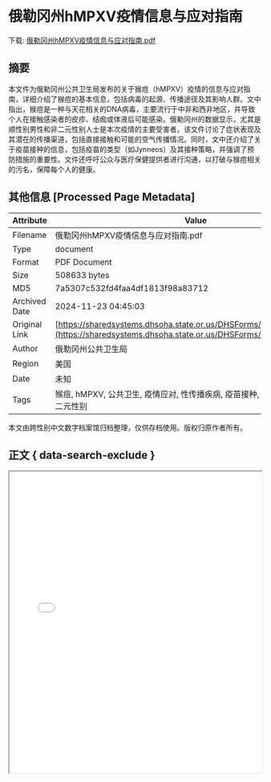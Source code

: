 # 俄勒冈州hMPXV疫情信息与应对指南

<!-- tcd_download_link -->
下载: [俄勒冈州hMPXV疫情信息与应对指南.pdf](俄勒冈州hMPXV疫情信息与应对指南.pdf)
<!-- tcd_download_link_end -->

## 摘要

<!-- tcd_abstract -->
本文件为俄勒冈州公共卫生局发布的关于猴痘（hMPXV）疫情的信息与应对指南，详细介绍了猴痘的基本信息，包括病毒的起源、传播途径及其影响人群。文中指出，猴痘是一种与天花相关的DNA病毒，主要流行于中非和西非地区，并导致个人在接触感染者的皮疹、结痂或体液后可能感染。俄勒冈州的数据显示，尤其是顺性别男性和非二元性别人士是本次疫情的主要受害者。该文件讨论了症状表现及其潜在的传播渠道，包括直接接触和可能的空气传播情况。同时，文中还介绍了关于疫苗接种的信息，包括疫苗的类型（如Jynneos）及其接种策略，并强调了预防措施的重要性。文件还呼吁公众与医疗保健提供者进行沟通，以打破与猴痘相关的污名，保障每个人的健康。

<!-- tcd_abstract_end -->

## 其他信息 [Processed Page Metadata]

| Attribute       | Value                                  |
|-----------------|----------------------------------------|
| Filename        | 俄勒冈州hMPXV疫情信息与应对指南.pdf                             |
| Type            | document                                 |
| Format          | PDF Document                               |
| Size            | 508633 bytes                           |
| MD5             | 7a5307c532fd4faa4df1813f98a83712                                  |
| Archived Date   | 2024-11-23 04:45:03                             |
| Original Link   | [https://sharedsystems.dhsoha.state.or.us/DHSForms/Served/ln4314.pdf](https://sharedsystems.dhsoha.state.or.us/DHSForms/Served/ln4314.pdf)                         |
| Author          | 俄勒冈州公共卫生局                               |
| Region          | 美国                               |
| Date            | 未知                                 |
| Tags            | 猴痘, hMPXV, 公共卫生, 疫情应对, 性传播疾病, 疫苗接种, 健康信息, 跨性别, 非二元性别                                 |

本文由跨性别中文数字档案馆归档整理，仅供存档使用。版权归原作者所有。


## 正文 { data-search-exclude }

<!-- tcd_main_text -->
<iframe src="../俄勒冈州hMPXV疫情信息与应对指南.pdf" width="100%" height="600px">
    <p>无法显示PDF，请下载查看。</p>
</iframe>
<!-- tcd_main_text_end -->

